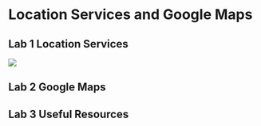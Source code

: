 # Location Services and Google Maps



## Lab 1 Location Services

![](.md_images/p2shape.png)

## Lab 2 Google Maps

## Lab 3 Useful Resources


